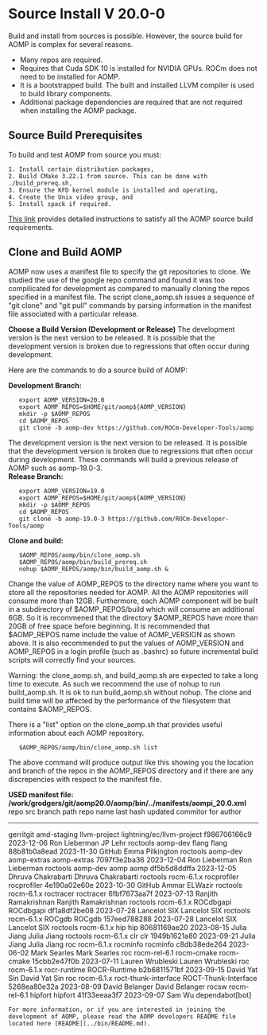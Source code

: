 # Source Install V 20.0-0

Build and install from sources is possible.  However, the source build for AOMP is complex for several reasons.
- Many repos are required.
- Requires that Cuda SDK 10 is installed for NVIDIA GPUs. ROCm does not need to be installed for AOMP.
- It is a bootstrapped build. The built and installed LLVM compiler is used to build library components.
- Additional package dependencies are required that are not required when installing the AOMP package.

## Source Build Prerequisites

To build and test AOMP from source you must:
```
1. Install certain distribution packages,
2. Build CMake 3.22.1 from source. This can be done with ./build_prereq.sh,
3. Ensure the KFD kernel module is installed and operating,
4. Create the Unix video group, and
5. Install spack if required.
```
[This link](SOURCEINSTALL_PREREQUISITE.md) provides detailed instructions to satisfy all the AOMP source build requirements.

## Clone and Build AOMP

AOMP now uses a manifest file to specify the git repositories to clone.
We studied the use of the google repo command and found it was too compilicated for development
as compared to manually cloning the repos specified in a manifest file.
The script clone\_aomp.sh issues a sequence of "git clone" and "git pull" commands
by parsing information in the manifest file associated with a particular release.

<b>Choose a Build Version (Development or Release)</b> The development version is the next version to be released. It is possible that the development version is broken due to regressions that often occur during development.

Here are the commands to do a source build of AOMP:

<b>Development Branch:</b>
```
   export AOMP_VERSION=20.0
   export AOMP_REPOS=$HOME/git/aomp${AOMP_VERSION}
   mkdir -p $AOMP_REPOS
   cd $AOMP_REPOS
   git clone -b aomp-dev https://github.com/ROCm-Developer-Tools/aomp
```

The development version is the next version to be released.  It is possible that the development version is broken due to regressions that often occur during development.
These commands will build a previous release of AOMP such as aomp-19.0-3.<br>
<b>Release Branch:</b>
```
   export AOMP_VERSION=19.0
   export AOMP_REPOS=$HOME/git/aomp${AOMP_VERSION}
   mkdir -p $AOMP_REPOS
   cd $AOMP_REPOS
   git clone -b aomp-19.0-3 https://github.com/ROCm-Developer-Tools/aomp
```
<b>Clone and build:</b>
```
   $AOMP_REPOS/aomp/bin/clone_aomp.sh
   $AOMP_REPOS/aomp/bin/build_prereq.sh
   nohup $AOMP_REPOS/aomp/bin/build_aomp.sh &
```

Change the value of AOMP\_REPOS to the directory name where you want to store all the repositories needed for AOMP. All the AOMP repositories will consume more than 12GB. Furthermore, each AOMP component will be built in a subdirectory of $AOMP\_REPOS/build which will consume an additional 6GB. So it is recommened that the directory $AOMP\_REPOS have more than 20GB of free space before beginning. It is recommended that $AOMP\_REPOS name include the value of AOMP\_VERSION as shown above. It is also recommended to put the values of AOMP\_VERSION and AOMP\_REPOS in a login profile (such as .bashrc) so future incremental build scripts will correctly find your sources.

Warning: the clone\_aomp.sh, and build\_aomp.sh are expected to take a long time to execute. As such we recommend the use of nohup to run build\_aomp.sh. It is ok to run build\_aomp.sh without nohup. The clone and build time will be affected by the performance of the filesystem that contains $AOMP\_REPOS.

There is a "list" option on the clone\_aomp.sh that provides useful information about each AOMP repository.
```
   $AOMP_REPOS/aomp/bin/clone_aomp.sh list
```
The above command will produce output like this showing you the location and branch of the repos in the AOMP\_REPOS directory and if there are any discrepencies with respect to the manifest file.<br>

<b>USED manifest file: /work/grodgers/git/aomp20.0/aomp/bin/../manifests/aompi_20.0.xml</b><br>
  repo src       branch                 path                 repo name    last hash    updated           commitor         for author
  --------       ------                 ----                 ---------    ---------    -------           --------         ----------
 gerritgit  amd-staging         llvm-project lightning/ec/llvm-project f986706166c9 2023-12-06      Ron Lieberman            JP Lehr
  roctools     aomp-dev                flang                     flang 88b81b0a8ead 2023-11-30             GitHub    Emma Pilkington
  roctools     aomp-dev          aomp-extras               aomp-extras 7097f3e2ba36 2023-12-04      Ron Lieberman      Ron Lieberman
  roctools     aomp-dev                 aomp                      aomp df5b5d8ddffa 2023-12-05 Dhruva Chakrabarti Dhruva Chakrabarti
  roctools   rocm-6.1.x          rocprofiler               rocprofiler 4e190a02e60e 2023-10-30             GitHub      Ammar ELWazir
  roctools   rocm-6.1.x            roctracer                 roctracer 6fbf7673aa7f 2023-07-13 Ranjith Ramakrishnan Ranjith Ramakrishnan
  roctools   rocm-6.1.x            ROCdbgapi                 ROCdbgapi df1a8df2be08 2023-07-28       Lancelot SIX       Lancelot SIX
  roctools   rocm-6.1.x               ROCgdb                    ROCgdb 157eed788288 2023-07-28       Lancelot SIX       Lancelot SIX
  roctools   rocm-6.1.x                  hip                       hip 80681169ae20 2023-08-15        Julia Jiang        Julia Jiang
  roctools   rocm-6.1.x                  clr                       clr 1949b1621a80 2023-09-21        Julia Jiang        Julia Jiang
       roc   rocm-6.1.x             rocminfo                  rocminfo c8db38ede264 2023-06-02       Mark Searles       Mark Searles
       roc rocm-rel-6.1           rocm-cmake                rocm-cmake 15cbb2e47f0b 2023-07-11   Lauren Wrubleski   Lauren Wrubleski
       roc   rocm-6.1.x         rocr-runtime              ROCR-Runtime b2b6811571bf 2023-09-15      David Yat Sin      David Yat Sin
       roc   rocm-6.1.x roct-thunk-interface      ROCT-Thunk-Interface 5268ea80e32a 2023-08-09     David Belanger     David Belanger
     rocsw rocm-rel-6.1              hipfort                   hipfort 41f33eeaa3f7 2023-09-07             Sam Wu    dependabot[bot]
```
For more information, or if you are interested in joining the development of AOMP, please read the AOMP developers README file located here [README](../bin/README.md).
